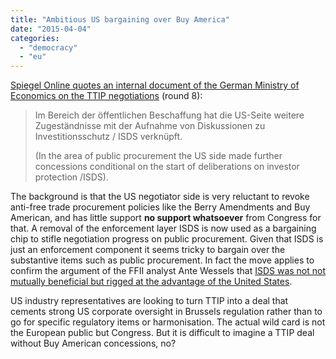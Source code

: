 ```yaml
---
title: "Ambitious US bargaining over Buy America"
date: "2015-04-04"
categories: 
  - "democracy"
  - "eu"
---
```


[Spiegel Online quotes an internal document of the German Ministry of Economics on the TTIP negotiations](http://www.spiegel.de/wirtschaft/unternehmen/ttip-usa-fordern-tauschhandel-zu-schiedsgerichten-a-1027099.html) (round 8):

> Im Bereich der öffentlichen Beschaffung hat die US-Seite weitere Zugeständnisse mit der Aufnahme von Diskussionen zu Investitionsschutz / ISDS verknüpft.
> 
> (In the area of public procurement the US side made further concessions conditional on the start of deliberations on investor protection /ISDS).

The background is that the US negotiator side is very reluctant to revoke anti-free trade procurement policies like the Berry Amendments and Buy American, and has little support **no support whatsoever** from Congress for that. A removal of the enforcement layer ISDS is now used as a bargaining chip to stifle negotiation progress on public procurement. Given that ISDS is just an enforcement component it seems tricky to bargain over the substantive items such as public procurement. In fact the move applies to confirm the argument of the FFII analyst Ante Wessels that [ISDS was not not mutually beneficial but rigged at the advantage of the United States](https://blog.ffii.org/tpp-isds-is-rigged-to-advantage-u-s/).

US industry representatives are looking to turn TTIP into a deal that cements strong US corporate oversight in Brussels regulation rather than to go for specific regulatory items or harmonisation. The actual wild card is not the European public but Congress. But it is difficult to imagine a TTIP deal without Buy American concessions, no?
